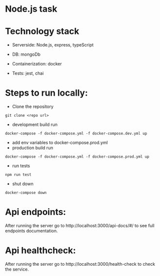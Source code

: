 # Node.js task

# Technology stack

- Serverside: Node.js, express, typeScript

- DB: mongoDb

- Containerization: docker

- Tests: jest, chai

# Steps to run locally:
- Clone the repository
```
git clone <repo url>
```
- development build run
````
docker-compose -f docker-compose.yml -f docker-compose.dev.yml up 
````
- add env variables to docker-compose.prod.yml
- production build run
````
docker-compose -f docker-compose.yml -f docker-compose.prod.yml up 
````
- run tests 
````
npm run test
````
- shut down
````
docker-compose down
````

# Api endpoints:
After running the server go to http://localhost:3000/api-docs/#/ to see full endpoints documentation.

# Api healthcheck:
After running the server go to http://localhost:3000/health-check to check the service.
